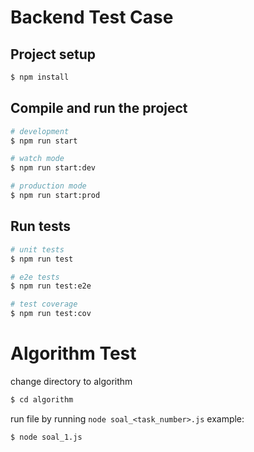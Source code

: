 # Backend Test Case

## Project setup

```bash
$ npm install
```

## Compile and run the project

```bash
# development
$ npm run start

# watch mode
$ npm run start:dev

# production mode
$ npm run start:prod
```

## Run tests

```bash
# unit tests
$ npm run test

# e2e tests
$ npm run test:e2e

# test coverage
$ npm run test:cov
```

# Algorithm Test

change directory to algorithm
```bash
$ cd algorithm
```

run file by running `node soal_<task_number>.js`
example:
```bash
$ node soal_1.js
```